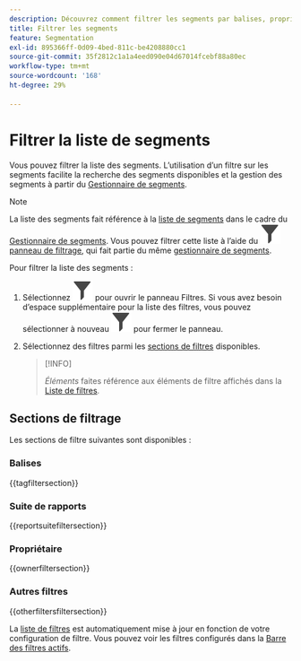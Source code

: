```yaml
---
description: Découvrez comment filtrer les segments par balises, propriétaires et autres filtres.
title: Filtrer les segments
feature: Segmentation
exl-id: 895366ff-0d09-4bed-811c-be4208880cc1
source-git-commit: 35f2812c1a1a4eed090e04d67014fcebf88a80ec
workflow-type: tm+mt
source-wordcount: '168'
ht-degree: 29%

---
```


# Filtrer la liste de segments

Vous pouvez filtrer la liste des segments. L’utilisation d’un filtre sur les segments facilite la recherche des segments disponibles et la gestion des segments à partir du [Gestionnaire de segments](seg-manage.md).

>[!NOTE]
>
>La liste des segments fait référence à la [liste de segments](seg-manage.md#filters-list) dans le cadre du [Gestionnaire de segments](seg-manage.md). Vous pouvez filtrer cette liste à l’aide du ![filtre](/help/assets/icons/Filter.svg) [panneau de filtrage](seg-manage.md#filter-panel), qui fait partie du même [gestionnaire de segments](seg-manage.md).
>


Pour filtrer la liste des segments :

1. Sélectionnez ![Filtrer](/help/assets/icons/Filter.svg) pour ouvrir le panneau Filtres. Si vous avez besoin d’espace supplémentaire pour la liste des filtres, vous pouvez sélectionner à nouveau ![Filtrer](/help/assets/icons/Filter.svg) pour fermer le panneau.
1. Sélectionnez des filtres parmi les [sections de filtres](#filter-sections) disponibles.

   >[!INFO]
   >
   >*Éléments* faites référence aux éléments de filtre affichés dans la [Liste de filtres](seg-manage.md#segment-list).
   > 

## Sections de filtrage

Les sections de filtre suivantes sont disponibles :

### Balises

{{tagfiltersection}}

### Suite de rapports

{{reportsuitefiltersection}}

### Propriétaire

{{ownerfiltersection}}

### Autres filtres

{{otherfiltersfiltersection}}


La [liste de filtres](seg-manage.md#segment-list) est automatiquement mise à jour en fonction de votre configuration de filtre. Vous pouvez voir les filtres configurés dans la [Barre des filtres actifs](seg-manage.md#active-filter-bar).
